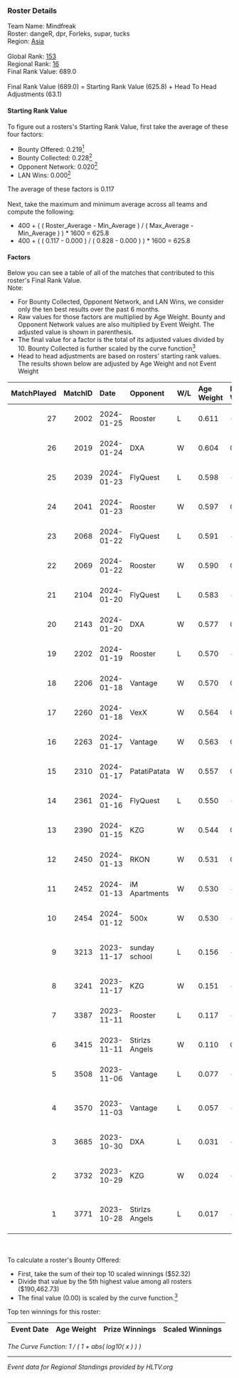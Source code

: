 ### Roster Details<br />
Team Name: Mindfreak<br />
Roster: dangeR, dpr, Forleks, supar, tucks<br />
Region: [Asia]( ../standings_asia.md)<br />
<br />
Global Rank: [153](../standings_global.md)<br />
Regional Rank: [16]( ../standings_asia.md)<br />
Final Rank Value:  689.0<br />
<br />
Final Rank Value (689.0) = Starting Rank Value (625.8) + Head To Head Adjustments (63.1)<br />

#### Starting Rank Value<br />
To figure out a rosters's Starting Rank Value, first take the average of these four factors:<br />
- Bounty Offered: 0.219[<sup>1</sup>](#table2)
- Bounty Collected: 0.228[<sup>2</sup>](#table1)
- Opponent Network: 0.020[<sup>2</sup>](#table1)
- LAN Wins: 0.000[<sup>2</sup>](#table1)

The average of these factors is 0.117<br />
<br />
Next, take the maximum and minimum average across all teams and compute the following:<br />
- 400 + ( ( Roster_Average - Min_Average ) / ( Max_Average - Min_Average ) ) * 1600 = 625.8
- 400 + ( ( 0.117 - 0.000 ) / ( 0.828 - 0.000 ) ) * 1600 = 625.8


#### Factors<br />
Below you can see a table of all of the matches that contributed to this roster's Final Rank Value.<br />
Note:<br />

- For Bounty Collected, Opponent Network, and LAN Wins, we consider only the ten best results over the past 6 months.
- Raw values for those factors are multiplied by Age Weight. Bounty and Opponent Network values are also multiplied by Event Weight. The adjusted value is shown in parenthesis.
- The final value for a factor is the total of its adjusted values divided by 10. Bounty Collected is further scaled by the curve function[<sup>3</sup>](#curveFunction)
- Head to head adjustments are based on rosters' starting rank values. The results shown below are adjusted by Age Weight and not Event Weight
<span id="table1"></span><br />


| MatchPlayed | MatchID | Date       | Opponent       | W/L | Age Weight | Event Weight | Bounty Collected | Opponent Network | LAN Wins  | H2H Adjustment | Participating Roster                  |
| -: | -: | :- | :- | :- | :- | :- | :- | :- | :- | -: | :- |
|          27 |    2002 | 2024-01-25 | Rooster        | L   | 0.611      | -            | -                | -                | -         |          -7.81 | dangeR, dpr, Forleks, supar, tucks    |
|          26 |    2019 | 2024-01-24 | DXA            | W   | 0.604      | 0.143        | 0.009 (0.001)    | 0.277 (0.024)    | 0 (0.000) |           9.86 | dangeR, dpr, Forleks, supar, tucks    |
|          25 |    2039 | 2024-01-23 | FlyQuest       | L   | 0.598      | -            | -                | -                | -         |          -1.52 | dangeR, dpr, Forleks, supar, tucks    |
|          24 |    2041 | 2024-01-23 | Rooster        | W   | 0.597      | 0.143        | 0.013 (0.001)    | 0.355 (0.030)    | 0 (0.000) |          11.61 | dangeR, dpr, Forleks, supar, tucks    |
|          23 |    2068 | 2024-01-22 | FlyQuest       | L   | 0.591      | -            | -                | -                | -         |          -1.44 | dangeR, dpr, Forleks, supar, tucks    |
|          22 |    2069 | 2024-01-22 | Rooster        | W   | 0.590      | 0.143        | 0.013 (0.001)    | 0.355 (0.030)    | 0 (0.000) |          11.69 | dangeR, dpr, Forleks, supar, tucks    |
|          21 |    2104 | 2024-01-20 | FlyQuest       | L   | 0.583      | -            | -                | -                | -         |          -1.45 | dangeR, dpr, Forleks, supar, tucks    |
|          20 |    2143 | 2024-01-20 | DXA            | W   | 0.577      | 0.143        | 0.000 (0.000)    | 0.027 (0.002)    | 0 (0.000) |           3.52 | dangeR, dpr, Forleks, supar, tucks    |
|          19 |    2202 | 2024-01-19 | Rooster        | L   | 0.570      | -            | -                | -                | -         |          -6.50 | dangeR, dpr, Forleks, supar, tucks    |
|          18 |    2206 | 2024-01-18 | Vantage        | W   | 0.570      | 0.143        | 0.000 (0.000)    | 0.383 (0.031)    | 0 (0.000) |           6.08 | dangeR, dpr, Forleks, supar, tucks    |
|          17 |    2260 | 2024-01-18 | VexX           | W   | 0.564      | 0.143        | 0.009 (0.001)    | 0.295 (0.024)    | 0 (0.000) |           9.61 | dangeR, dpr, Forleks, supar, tucks    |
|          16 |    2263 | 2024-01-17 | Vantage        | W   | 0.563      | 0.143        | 0.000 (0.000)    | 0.383 (0.031)    | 0 (0.000) |           6.52 | dangeR, dpr, Forleks, supar, tucks    |
|          15 |    2310 | 2024-01-17 | PatatiPatata   | W   | 0.557      | 0.143        | 0.000 (0.000)    | -                | 0 (0.000) |           3.52 | dangeR, dpr, Forleks, supar, tucks    |
|          14 |    2361 | 2024-01-16 | FlyQuest       | L   | 0.550      | -            | -                | -                | -         |          -1.16 | dangeR, dpr, Forleks, supar, tucks    |
|          13 |    2390 | 2024-01-15 | KZG            | W   | 0.544      | 0.143        | 0.005 (0.000)    | 0.251 (0.020)    | 0 (0.000) |          10.36 | dangeR, dpr, Forleks, supar, tucks    |
|          12 |    2450 | 2024-01-13 | RKON           | W   | 0.531      | 0.143        | -                | 0.165 (0.013)    | 0 (0.000) |           6.21 | dangeR, dpr, Forleks, supar, tucks    |
|          11 |    2452 | 2024-01-13 | iM Apartments  | W   | 0.530      | -            | -                | -                | -         |           3.64 | dangeR, dpr, Forleks, supar, tucks    |
|          10 |    2454 | 2024-01-12 | 500x           | W   | 0.530      | -            | -                | -                | -         |           3.70 | dangeR, dpr, Forleks, supar, tucks    |
|           9 |    3213 | 2023-11-17 | sunday school  | L   | 0.156      | -            | -                | -                | -         |          -2.46 | cl0ver, coops, Forleks, supar, tucks  |
|           8 |    3241 | 2023-11-17 | KZG            | W   | 0.151      | -            | -                | -                | -         |           1.45 | dangeR, dpr, Forleks, supar, tucks    |
|           7 |    3387 | 2023-11-11 | Rooster        | L   | 0.117      | -            | -                | -                | -         |          -1.19 | dangeR, dpr, Forleks, supar, tucks    |
|           6 |    3415 | 2023-11-11 | Stirlzs Angels | W   | 0.110      | 0.313        | 0.000 (0.000)    | 0.012 (0.000)    | -         |           1.50 | dangeR, dpr, Forleks, supar, tucks    |
|           5 |    3508 | 2023-11-06 | Vantage        | L   | 0.077      | -            | -                | -                | -         |          -1.25 | dangeR, ekul, Forleks, supar, tucks   |
|           4 |    3570 | 2023-11-03 | Vantage        | L   | 0.057      | -            | -                | -                | -         |          -0.93 | cl0ver, dangeR, Forleks, supar, tucks |
|           3 |    3685 | 2023-10-30 | DXA            | L   | 0.031      | -            | -                | -                | -         |          -0.35 | dangeR, ekul, Forleks, supar, tucks   |
|           2 |    3732 | 2023-10-29 | KZG            | W   | 0.024      | -            | -                | -                | -         |           0.22 | dangeR, Forleks, supar, tucks, versa  |
|           1 |    3771 | 2023-10-28 | Stirlzs Angels | L   | 0.017      | -            | -                | -                | -         |          -0.31 | dangeR, Forleks, supar, tucks, versa  |

<br />
<span id="table2"></span><br />
To calculate a roster's Bounty Offered:<br />

- First, take the sum of their top 10 scaled winnings ($52.32)
- Divide that value by the 5th highest value among all rosters ($190,462.73)
- The final value (0.00) is scaled by the curve function.[<sup>3</sup>](#curveFunction)

Top ten winnings for this roster:<br />

| Event Date | Age Weight | Prize Winnings | Scaled Winnings |
| :- | -: | :- | :- |


<span id="curveFunction"></span>_The Curve Function: 1 / ( 1 + abs( log10( x ) ) )_<br />

---
_Event data for Regional Standings provided by HLTV.org_<br />
